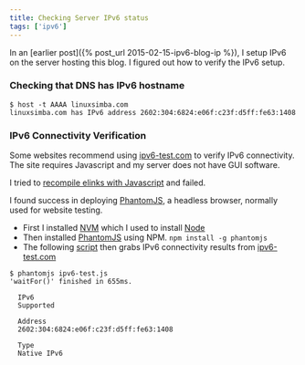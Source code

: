```yaml
---
title: Checking Server IPv6 status
tags: ['ipv6']
---
```


In an [earlier post]({% post_url 2015-02-15-ipv6-blog-ip %}), I setup IPv6 on
the server hosting this blog. I figured out how to verify the IPv6 setup.

### Checking that DNS has IPv6 hostname
```
$ host -t AAAA linuxsimba.com
linuxsimba.com has IPv6 address 2602:304:6824:e06f:c23f:d5ff:fe63:1408
```

### IPv6 Connectivity Verification
Some websites recommend using [ipv6-test.com](http://ipv6-test.com) to verify
IPv6 connectivity. The site requires Javascript and my server does not have GUI
software.

I tried to [recompile
elinks with
Javascript](http://elinks.or.cz/documentation/html/manual.html-chunked/ch01s06.html) and failed.

I found success in deploying [PhantomJS](http://phantomjs.org/), a headless
browser, normally used for website testing.

* First I installed [NVM](https://github.com/creationix/nvm)
which I used to install [Node](http://nodejs.org)
* Then installed [PhantomJS](http://phantomjs.org) using NPM.
`npm install -g phantomjs`
* The following [script](https://gist.github.com/skamithi/6cb7e26975eb3ee472eb) then grabs IPv6 connectivity results from
[ipv6-test.com](http://ipv6-test.com)

```
$ phantomjs ipv6-test.js
'waitFor()' finished in 655ms.

  IPv6
  Supported

  Address
  2602:304:6824:e06f:c23f:d5ff:fe63:1408

  Type
  Native IPv6

```

